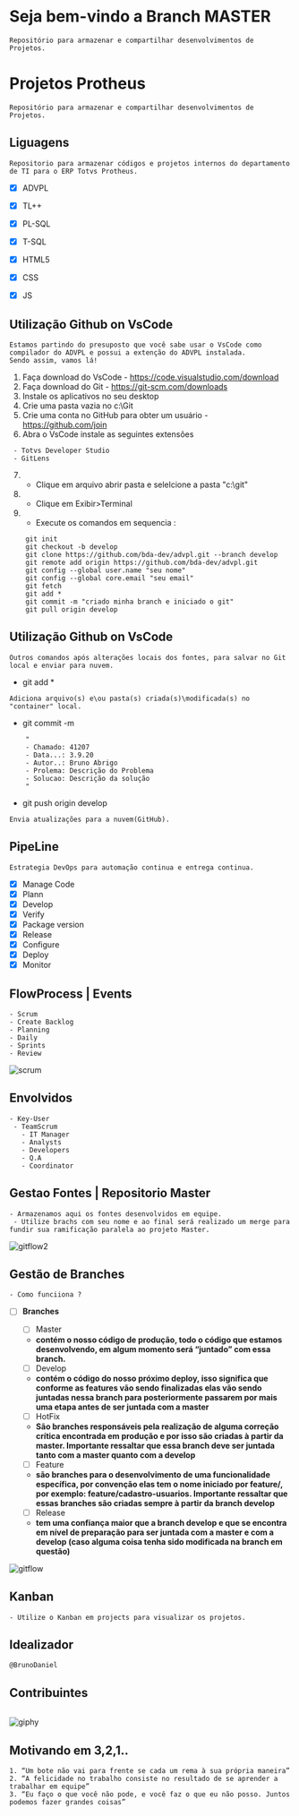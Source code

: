 # Seja bem-vindo a Branch MASTER
```
Repositório para armazenar e compartilhar desenvolvimentos de Projetos.
```

# Projetos Protheus
```
Repositório para armazenar e compartilhar desenvolvimentos de Projetos.
```
## Liguagens
```
Repositorio para armazenar códigos e projetos internos do departamento de TI para o ERP Totvs Protheus.
```
 - [X] ADVPL
 - [X] TL++
 - [X] PL-SQL
 - [X] T-SQL
 - [X] HTML5
 - [X] CSS
 - [X] JS


## Utilização Github on VsCode
```````
Estamos partindo do presuposto que você sabe usar o VsCode como compilador do ADVPL e possui a extenção do ADVPL instalada.
Sendo assim, vamos lá!
```````
1. Faça download do VsCode - https://code.visualstudio.com/download
2. Faça download do Git - https://git-scm.com/downloads
3. Instale os aplicativos no seu desktop
4. Crie uma pasta vazia no c:\Git
5. Crie uma conta no GitHub para obter um usuário - https://github.com/join
6. Abra o VsCode instale as seguintes extensões
```
 - Totvs Developer Studio
 - GitLens
 ```
7. - Clique em arquivo abrir pasta e selelcione a pasta "c:\git"
8. - Clique em Exibir>Terminal
9. - Execute os comandos em sequencia :
````````````
	git init
	git checkout -b develop 
	git clone https://github.com/bda-dev/advpl.git --branch develop
	git remote add origin https://github.com/bda-dev/advpl.git
	git config --global user.name "seu nome"
	git config --global core.email "seu email"
	git fetch
	git add *
	git commit -m "criado minha branch e iniciado o git"	
	git pull origin develop
 ````````````
 
## Utilização Github on VsCode
```
Outros comandos após alterações locais dos fontes, para salvar no Git local e enviar para nuvem.
```
- git add *	
```
Adiciona arquivo(s) e\ou pasta(s) criada(s)\modificada(s) no "container" local.
```
- git commit -m
```````
	"
	- Chamado: 41207 
	- Data...: 3.9.20 
	- Autor..: Bruno Abrigo 
	- Prolema: Descrição do Problema
	- Solucao: Descrição da solução
	"
```````
- git push origin develop
```
Envia atualizações para a nuvem(GitHub).
```
	
## PipeLine
```
Estrategia DevOps para automação continua e entrega continua.
```
 - [X] Manage Code
 - [X] Plann
 - [X] Develop
 - [X] Verify
 - [X] Package version
 - [X] Release
 - [X] Configure
 - [X] Deploy
 - [X] Monitor

## FlowProcess | Events
```
- Scrum
- Create Backlog
- Planning
- Daily
- Sprints
- Review
```
![scrum](https://github.com/bda-dev/sices-dev/blob/master/scrum.png)

## Envolvidos
```
- Key-User
 - TeamScrum
   - IT Manager 
   - Analysts
   - Developers
   - Q.A
   - Coordinator
```

## Gestao Fontes | Repositorio Master
``````
- Armazenamos aqui os fontes desenvolvidos em equipe.
 - Utilize brachs com seu nome e ao final será realizado um merge para fundir sua ramificação paralela ao projeto Master.
 ``````
![gitflow2](https://github.com/bda-dev/sices-dev/blob/master/gitflow2.png)

## Gestão de Branches
```
- Como funciiona ?
 ```
 - [ ] **Branches**
   
   - [ ] Master
   
    - __contém o nosso código de produção, todo o código que estamos desenvolvendo, em algum momento será “juntado” com essa branch.__
    
   - [ ] Develop
   
    - __contém o código do nosso próximo deploy, isso significa que conforme as features vão sendo finalizadas elas vão sendo juntadas nessa branch para posteriormente passarem por mais uma etapa antes de ser juntada com a master__
   
   - [ ] HotFix
   
    - __São branches responsáveis pela realização de alguma correção crítica encontrada em produção e por isso são criadas à partir da master. Importante ressaltar que essa branch deve ser juntada tanto com a master quanto com a develop__
   
   - [ ] Feature
   
    - __são branches para o desenvolvimento de uma funcionalidade específica, por convenção elas tem o nome iniciado por feature/, por exemplo: feature/cadastro-usuarios. Importante ressaltar que essas branches são criadas sempre à partir da branch develop__
   
   - [ ] Release
   
    - __tem uma confiança maior que a branch develop e que se encontra em nível de preparação para ser juntada com a master e com a develop (caso alguma coisa tenha sido modificada na branch em questão)__
    
![gitflow](https://github.com/bda-dev/sices-dev/blob/master/gitflow.png)

## Kanban
```
- Utilize o Kanban em projects para visualizar os projetos.
```
## Idealizador 
```
@BrunoDaniel
```
## Contribuintes 
``````

``````
![giphy](https://github.com/bda-dev/sices-dev/blob/master/giphy.gif)

## Motivando em 3,2,1..
```
1. “Um bote não vai para frente se cada um rema à sua própria maneira”
2. “A felicidade no trabalho consiste no resultado de se aprender a trabalhar em equipe”
3. “Eu faço o que você não pode, e você faz o que eu não posso. Juntos podemos fazer grandes coisas”
 ```

